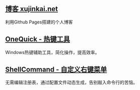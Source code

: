 ## [博客 xujinkai.net](https://xujinkai.net/)

利用Github Pages搭建的个人博客

## [OneQuick - 热键工具](http://onequick.org/)

Windows热键辅助工具，简化操作，提高效率。

## [ShellCommand - 自定义右键菜单](https://github.com/XUJINKAI/ShellCommand)

无需编辑注册表，通过配置文件动态生成，告别敲入命令行的苦恼。
